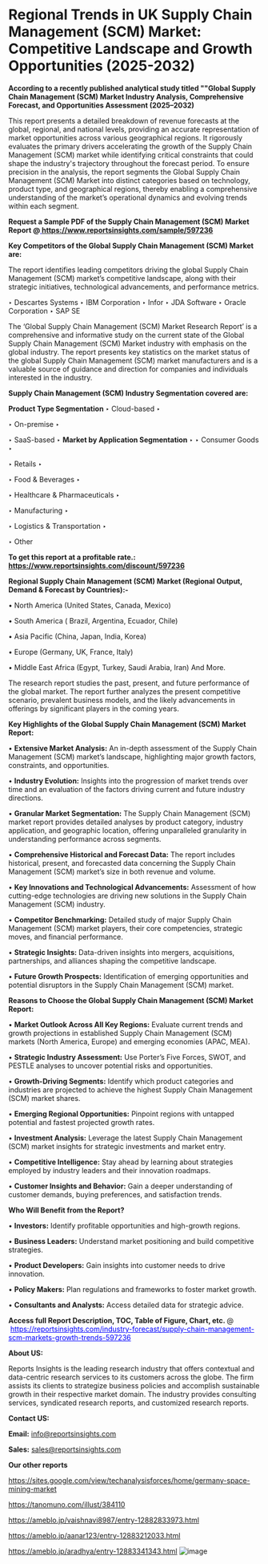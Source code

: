 # Regional Trends in UK Supply Chain Management (SCM) Market: Competitive Landscape and Growth Opportunities (2025-2032)

<strong>According to a recently published analytical study titled ""Global Supply Chain Management (SCM) Market Industry Analysis, Comprehensive Forecast, and Opportunities Assessment (2025–2032)</strong>

This report presents a detailed breakdown of revenue forecasts at the global, regional, and national levels, providing an accurate representation of market opportunities across various geographical regions. It rigorously evaluates the primary drivers accelerating the growth of the Supply Chain Management (SCM) market while identifying critical constraints that could shape the industry's trajectory throughout the forecast period. To ensure precision in the analysis, the report segments the Global Supply Chain Management (SCM) Market into distinct categories based on technology, product type, and geographical regions, thereby enabling a comprehensive understanding of the market’s operational dynamics and evolving trends within each segment.

<strong>Request a Sample PDF of the Supply Chain Management (SCM) Market Report </strong><strong>@<a href=https://www.reportsinsights.com/sample/597236 style=color:#0000ff;> https://www.reportsinsights.com/sample/597236</a></strong></font>

<strong>Key Competitors of the Global Supply Chain Management (SCM) Market are:</strong>

The report identifies leading competitors driving the global Supply Chain Management (SCM) market’s competitive landscape, along with their strategic initiatives, technological advancements, and performance metrics.

‣ Descartes Systems
‣ IBM Corporation
‣ Infor
‣ JDA Software
‣ Oracle Corporation
‣ SAP SE

The ‘Global Supply Chain Management (SCM) Market Research Report’ is a comprehensive and informative study on the current state of the Global Supply Chain Management (SCM) Market industry with emphasis on the global industry. The report presents key statistics on the market status of the global Supply Chain Management (SCM) market manufacturers and is a valuable source of guidance and direction for companies and individuals interested in the industry.

<strong>Supply Chain Management (SCM) Industry Segmentation covered are:</strong>

<strong>Product Type Segmentation</strong>
‣
Cloud-based
‣ 

‣ On-premise
‣ 

‣ SaaS-based
‣ 
<strong>Market by Application Segmentation</strong>
‣
‣  Consumer Goods
‣ 

‣ Retails
‣ 

‣ Food & Beverages
‣ 

‣ Healthcare & Pharmaceuticals
‣ 

‣ Manufacturing
‣ 

‣ Logistics & Transportation
‣ 

‣ Other

<strong>To get this report at a profitable rate.: <a href=https://www.reportsinsights.com/discount/597236 style=color:#0000ff;>https://www.reportsinsights.com/discount/597236</a></strong></font>

<strong>Regional Supply Chain Management (SCM) Market (Regional Output, Demand &amp; Forecast by Countries):-</strong>

• North America (United States, Canada, Mexico)

• South America ( Brazil, Argentina, Ecuador, Chile)

• Asia Pacific (China, Japan, India, Korea)

• Europe (Germany, UK, France, Italy)

• Middle East Africa (Egypt, Turkey, Saudi Arabia, Iran) And More.

The research report studies the past, present, and future performance of the global market. The report further analyzes the present competitive scenario, prevalent business models, and the likely advancements in offerings by significant players in the coming years.

<strong>Key Highlights of the Global Supply Chain Management (SCM) Market Report:</strong>

• <strong>Extensive Market Analysis:</strong> An in-depth assessment of the Supply Chain Management (SCM) market’s landscape, highlighting major growth factors, constraints, and opportunities.

• <strong>Industry Evolution:</strong> Insights into the progression of market trends over time and an evaluation of the factors driving current and future industry directions.

• <strong>Granular Market Segmentation:</strong> The Supply Chain Management (SCM) market report provides detailed analyses by product category, industry application, and geographic location, offering unparalleled granularity in understanding performance across segments.

• <strong>Comprehensive Historical and Forecast Data:</strong> The report includes historical, present, and forecasted data concerning the Supply Chain Management (SCM) market’s size in both revenue and volume.

• <strong>Key Innovations and Technological Advancements:</strong> Assessment of how cutting-edge technologies are driving new solutions in the Supply Chain Management (SCM) industry.

• <strong>Competitor Benchmarking:</strong> Detailed study of major Supply Chain Management (SCM) market players, their core competencies, strategic moves, and financial performance.

• <strong>Strategic Insights:</strong> Data-driven insights into mergers, acquisitions, partnerships, and alliances shaping the competitive landscape.

• <strong>Future Growth Prospects:</strong> Identification of emerging opportunities and potential disruptors in the Supply Chain Management (SCM) market.

<strong>Reasons to Choose the Global Supply Chain Management (SCM) Market Report:</strong>

• <strong>Market Outlook Across All Key Regions:</strong> Evaluate current trends and growth projections in established Supply Chain Management (SCM) markets (North America, Europe) and emerging economies (APAC, MEA).

• <strong>Strategic Industry Assessment:</strong> Use Porter’s Five Forces, SWOT, and PESTLE analyses to uncover potential risks and opportunities.

• <strong>Growth-Driving Segments:</strong> Identify which product categories and industries are projected to achieve the highest Supply Chain Management (SCM) market shares.

• <strong>Emerging Regional Opportunities:</strong> Pinpoint regions with untapped potential and fastest projected growth rates.

• <strong>Investment Analysis:</strong> Leverage the latest Supply Chain Management (SCM) market insights for strategic investments and market entry.

• <strong>Competitive Intelligence:</strong> Stay ahead by learning about strategies employed by industry leaders and their innovation roadmaps.

• <strong>Customer Insights and Behavior:</strong> Gain a deeper understanding of customer demands, buying preferences, and satisfaction trends.

<strong>Who Will Benefit from the Report?</strong>

• <strong>Investors:</strong> Identify profitable opportunities and high-growth regions.

• <strong>Business Leaders:</strong> Understand market positioning and build competitive strategies.

• <strong>Product Developers:</strong> Gain insights into customer needs to drive innovation.

• <strong>Policy Makers:</strong> Plan regulations and frameworks to foster market growth.

• <strong>Consultants and Analysts:</strong> Access detailed data for strategic advice.
</ul>
<strong>Access full Report Description, TOC, Table of Figure, Chart, etc. </strong>@  <a href=https://reportsinsights.com/industry-forecast/supply-chain-management-scm-markets-growth-trends-597236 style=color:#0000ff;>https://reportsinsights.com/industry-forecast/supply-chain-management-scm-markets-growth-trends-597236</a></font>

<strong><strong>About US</strong>:</strong>

Reports Insights is the leading research industry that offers contextual and data-centric research services to its customers across the globe. The firm assists its clients to strategize business policies and accomplish sustainable growth in their respective market domain. The industry provides consulting services, syndicated research reports, and customized research reports.

<strong>Contact US:</strong>

<p class=""""><b>Email:</b> <a href=mailto:info@reportsinsights.com>info@reportsinsights.com</a></p>
<p class=""""><b>Sales:</b> <a href=mailto:sales@reportsinsights.com>sales@reportsinsights.com</a></p>

<strong>Our other reports</strong>

<a href=https://sites.google.com/view/techanalysisforces/home/germany-space-mining-market>https://sites.google.com/view/techanalysisforces/home/germany-space-mining-market</a>

<a href=https://tanomuno.com/illust/384110>https://tanomuno.com/illust/384110</a>

<a href=https://ameblo.jp/vaishnavi8987/entry-12882833973.html>https://ameblo.jp/vaishnavi8987/entry-12882833973.html</a>

<a href=https://ameblo.jp/aanar123/entry-12883212033.html>https://ameblo.jp/aanar123/entry-12883212033.html</a>

<a href=https://ameblo.jp/aradhya/entry-12883341343.html>https://ameblo.jp/aradhya/entry-12883341343.html</a>
![image](https://github.com/user-attachments/assets/54f7d0cc-f539-48d0-a316-b181cb933279)
